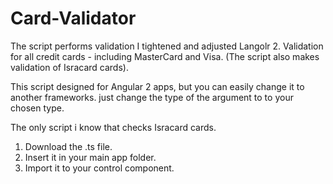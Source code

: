 # Card-Validator
The script performs validation I tightened and adjusted Langolr 2. Validation for all credit cards - including MasterCard and Visa. (The script also makes validation of Isracard cards).

This script designed for Angular 2 apps, but you can easily change it to another frameworks. just change the type of the argument to to your chosen type.

The only script i know that checks Isracard cards.

1. Download the .ts file.
2. Insert it in your main app folder.
3. Import it to your control component.
